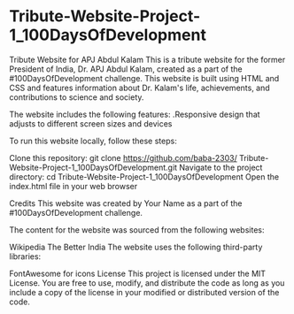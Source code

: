 # Tribute-Website-Project-1_100DaysOfDevelopment
Tribute Website for APJ Abdul Kalam
This is a tribute website for the former President of India, Dr. APJ Abdul Kalam, created as a part of the #100DaysOfDevelopment challenge. This website is built using HTML and CSS and features information about Dr. Kalam's life, achievements, and contributions to science and society.

The website includes the following features:
.Responsive design that adjusts to different screen sizes and devices

To run this website locally, follow these steps:

Clone this repository: git clone https://github.com/baba-2303/
Tribute-Website-Project-1_100DaysOfDevelopment.git
Navigate to the project directory: cd Tribute-Website-Project-1_100DaysOfDevelopment
Open the index.html file in your web browser

Credits
This website was created by Your Name as a part of the #100DaysOfDevelopment challenge.

The content for the website was sourced from the following websites:

Wikipedia
The Better India
The website uses the following third-party libraries:

FontAwesome for icons
License
This project is licensed under the MIT License. You are free to use, modify, and distribute the code as long as you include a copy of the license in your modified or distributed version of the code.
